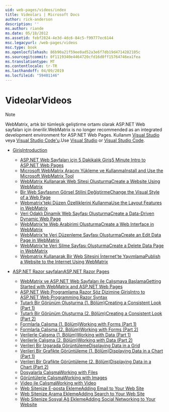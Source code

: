 ```yaml
---
uid: web-pages/videos/index
title: Videoları | Microsoft Docs
author: rick-anderson
description: ''
ms.author: riande
ms.date: 05/18/2012
ms.assetid: febf2824-4e3d-4dc6-84c5-f99777ec6144
msc.legacyurl: /web-pages/videos
msc.type: book
ms.openlocfilehash: 86b90a21f59ee0ad52a3e6f7db19d4714282105c
ms.sourcegitcommit: 0f1119340e4464720cfd16d0ff15764746ea1fea
ms.translationtype: MT
ms.contentlocale: tr-TR
ms.lasthandoff: 04/09/2019
ms.locfileid: "59401146"
---
```

# <a name="videos"></a><span data-ttu-id="82e2a-102">Videolar</span><span class="sxs-lookup"><span data-stu-id="82e2a-102">Videos</span></span>


> [!NOTE] 
> <span data-ttu-id="82e2a-103">WebMatrix, artık bir tümleşik geliştirme ortamı olarak ASP.NET Web sayfaları için önerilir.</span><span class="sxs-lookup"><span data-stu-id="82e2a-103">WebMatrix is no longer recommended as an integrated development environment for ASP.NET Web Pages.</span></span> <span data-ttu-id="82e2a-104">Kullanım [Visual Studio](xref:aspnet/web-pages/overview/getting-started/program-asp-net-web-pages-in-visual-studio) veya [Visual Studio Code'u](https://code.visualstudio.com/).</span><span class="sxs-lookup"><span data-stu-id="82e2a-104">Use [Visual Studio](xref:aspnet/web-pages/overview/getting-started/program-asp-net-web-pages-in-visual-studio) or [Visual Studio Code](https://code.visualstudio.com/).</span></span>

- [<span data-ttu-id="82e2a-105">Giriş</span><span class="sxs-lookup"><span data-stu-id="82e2a-105">Introduction</span></span>](introduction/index.md)

    - [<span data-ttu-id="82e2a-106">ASP.NET Web Sayfaları için 5 Dakikalık Giriş</span><span class="sxs-lookup"><span data-stu-id="82e2a-106">5 Minute Intro to ASP.NET Web Pages</span></span>](introduction/5-minute-introduction-to-aspnet-web-pages.md)
    - [<span data-ttu-id="82e2a-107">Microsoft WebMatrix Aracını Yükleme ve Kullanma</span><span class="sxs-lookup"><span data-stu-id="82e2a-107">Install and Use the Microsoft WebMatrix Tool</span></span>](introduction/install-and-use-the-microsoft-webmatrix-tool.md)
    - [<span data-ttu-id="82e2a-108">WebMatrix Kullanarak Web Sitesi Oluşturma</span><span class="sxs-lookup"><span data-stu-id="82e2a-108">Create a Website Using WebMatrix</span></span>](introduction/create-a-website-using-webmatrix.md)
    - [<span data-ttu-id="82e2a-109">Bir Web Sayfasının Görsel Stilini Değiştirme</span><span class="sxs-lookup"><span data-stu-id="82e2a-109">Change the Visual Style of a Web Page</span></span>](introduction/change-the-visual-style-of-a-web-page.md)
    - [<span data-ttu-id="82e2a-110">Webmatrix'teki Düzen Özelliklerini Kullanma</span><span class="sxs-lookup"><span data-stu-id="82e2a-110">Use the Layout Features in WebMatrix</span></span>](introduction/use-the-layout-features-in-webmatrix.md)
    - [<span data-ttu-id="82e2a-111">Veri Odaklı Dinamik Web Sayfası Oluşturma</span><span class="sxs-lookup"><span data-stu-id="82e2a-111">Create a Data-Driven Dynamic Web Page</span></span>](introduction/create-a-data-driven-dynamic-web-page.md)
    - [<span data-ttu-id="82e2a-112">WebMatrix’te Web Arabirimi Oluşturma</span><span class="sxs-lookup"><span data-stu-id="82e2a-112">Create a Web Interface in WebMatrix</span></span>](introduction/create-a-web-interface-in-webmatrix.md)
    - [<span data-ttu-id="82e2a-113">WebMatrix’te Veri Düzenleme Sayfası Oluşturma</span><span class="sxs-lookup"><span data-stu-id="82e2a-113">Create an Edit Data Page in WebMatrix</span></span>](introduction/create-an-edit-data-page-in-webmatrix.md)
    - [<span data-ttu-id="82e2a-114">WebMatrix’te Veri Silme Sayfası Oluşturma</span><span class="sxs-lookup"><span data-stu-id="82e2a-114">Create a Delete Data Page in WebMatrix</span></span>](introduction/create-a-delete-data-page-in-webmatrix.md)
    - [<span data-ttu-id="82e2a-115">Webmatrix Kullanarak Bir Web Sitesini İnternet'te Yayımlama</span><span class="sxs-lookup"><span data-stu-id="82e2a-115">Publish a Website to the Internet Using WebMatrix</span></span>](introduction/publish-a-website-to-the-internet-using-webmatrix.md)
- [<span data-ttu-id="82e2a-116">ASP.NET Razor sayfaları</span><span class="sxs-lookup"><span data-stu-id="82e2a-116">ASP.NET Razor Pages</span></span>](aspnet-razor-pages/index.md)

    - [<span data-ttu-id="82e2a-117">WebMatrix ve ASP.NET Web Sayfaları ile Çalışmaya Başlama</span><span class="sxs-lookup"><span data-stu-id="82e2a-117">Getting Started with WebMatrix and ASP.NET Web Pages</span></span>](aspnet-razor-pages/getting-started-with-webmatrix-and-aspnet-web-pages.md)
    - [<span data-ttu-id="82e2a-118">ASP.NET Web Programlama Razor Söz Dizimine Giriş</span><span class="sxs-lookup"><span data-stu-id="82e2a-118">Intro to ASP.NET Web Programming Razor Syntax</span></span>](aspnet-razor-pages/introduction-to-aspnet-web-programming-using-the-razor-syntax.md)
    - [<span data-ttu-id="82e2a-119">Tutarlı Bir Görünüm Oluşturma (1. Bölüm)</span><span class="sxs-lookup"><span data-stu-id="82e2a-119">Creating a Consistent Look (Part 1)</span></span>](aspnet-razor-pages/creating-a-consistent-look-part-1.md)
    - [<span data-ttu-id="82e2a-120">Tutarlı Bir Görünüm Oluşturma (2. Bölüm)</span><span class="sxs-lookup"><span data-stu-id="82e2a-120">Creating a Consistent Look (Part 2)</span></span>](aspnet-razor-pages/creating-a-consistent-look-part-2.md)
    - [<span data-ttu-id="82e2a-121">Formlarla Çalışma (1. Bölüm)</span><span class="sxs-lookup"><span data-stu-id="82e2a-121">Working with Forms (Part 1)</span></span>](aspnet-razor-pages/working-with-forms-part-1.md)
    - [<span data-ttu-id="82e2a-122">Formlarla Çalışma (2. Bölüm)</span><span class="sxs-lookup"><span data-stu-id="82e2a-122">Working with Forms (Part 2)</span></span>](aspnet-razor-pages/working-with-forms-part-2.md)
    - [<span data-ttu-id="82e2a-123">Verilerle Çalışma (1. Bölüm)</span><span class="sxs-lookup"><span data-stu-id="82e2a-123">Working with Data (Part 1)</span></span>](aspnet-razor-pages/working-with-data-part-1.md)
    - [<span data-ttu-id="82e2a-124">Verilerle Çalışma (2. Bölüm)</span><span class="sxs-lookup"><span data-stu-id="82e2a-124">Working with Data (Part 2)</span></span>](aspnet-razor-pages/working-with-data-part-2.md)
    - [<span data-ttu-id="82e2a-125">Verileri Bir Izgarada Görüntüleme</span><span class="sxs-lookup"><span data-stu-id="82e2a-125">Displaying Data in a Grid</span></span>](aspnet-razor-pages/displaying-data-in-a-grid.md)
    - [<span data-ttu-id="82e2a-126">Verileri Bir Grafikte Görüntüleme (1. Bölüm)</span><span class="sxs-lookup"><span data-stu-id="82e2a-126">Displaying Data in a Chart (Part 1)</span></span>](aspnet-razor-pages/displaying-data-in-a-chart-part-1.md)
    - [<span data-ttu-id="82e2a-127">Verileri Bir Grafikte Görüntüleme (2. Bölüm)</span><span class="sxs-lookup"><span data-stu-id="82e2a-127">Displaying Data in a Chart (Part 2)</span></span>](aspnet-razor-pages/displaying-data-in-a-chart-part-2.md)
    - [<span data-ttu-id="82e2a-128">Dosyalarla Çalışma</span><span class="sxs-lookup"><span data-stu-id="82e2a-128">Working with Files</span></span>](aspnet-razor-pages/working-with-files.md)
    - [<span data-ttu-id="82e2a-129">Görüntülerle Çalışma</span><span class="sxs-lookup"><span data-stu-id="82e2a-129">Working with Images</span></span>](aspnet-razor-pages/working-with-images.md)
    - [<span data-ttu-id="82e2a-130">Video ile Çalışma</span><span class="sxs-lookup"><span data-stu-id="82e2a-130">Working with Video</span></span>](aspnet-razor-pages/working-with-video.md)
    - [<span data-ttu-id="82e2a-131">Web Sitenize E-posta Ekleme</span><span class="sxs-lookup"><span data-stu-id="82e2a-131">Adding Email to Your Web Site</span></span>](aspnet-razor-pages/adding-email-to-your-web-site.md)
    - [<span data-ttu-id="82e2a-132">Web Sitenize Arama Ekleme</span><span class="sxs-lookup"><span data-stu-id="82e2a-132">Adding Search to Your Web Site</span></span>](aspnet-razor-pages/adding-search-to-your-web-site.md)
    - [<span data-ttu-id="82e2a-133">Web Sitenize Sosyal Ağ Ekleme</span><span class="sxs-lookup"><span data-stu-id="82e2a-133">Adding Social Networking to Your Website</span></span>](aspnet-razor-pages/adding-social-networking-to-your-website.md)
